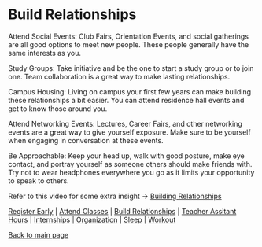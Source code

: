# Build Relationships

Attend Social Events: Club Fairs, Orientation Events, and social gatherings are all good options to meet new people. These people generally have the same interests as you.

Study Groups: Take initiative and be the one to start a study group or to join one. Team collaboration is a great way to make lasting relationships. 

Campus Housing: Living on campus your first few years can make building these relationships a bit easier. You can attend residence hall events and get to know those around you.

Attend Networking Events: Lectures, Career Fairs, and other networking events are a great way to give yourself exposure. Make sure to be yourself when engaging in conversation at these events.

Be Approachable: Keep your head up, walk with good posture, make eye contact, and portray yourself as someone others should make friends with. Try not to wear headphones everywhere you go as it limits your opportunity to 
speak to others.

Refer to this video for some extra insight -> [Building Relationships](https://www.youtube.com/watch?v=ZGMGTbQeWSQ)

[Register Early](https://github.com/wardenevanMU/IT1600MarkdownFinal/blob/Master/Register.md) | 
[Attend Classes](https://github.com/wardenevanMU/IT1600MarkdownFinal/blob/Master/AttendClasses.md) | 
[Build Relationships](https://github.com/wardenevanMU/IT1600MarkdownFinal/blob/Master/BuildRelationships.md) |
[Teacher Assitant Hours](https://github.com/wardenevanMU/IT1600MarkdownFinal/blob/Master/TAHours.md) |
[Internships](https://github.com/wardenevanMU/IT1600MarkdownFinal/blob/Master/Internships.md) | 
[Organization](https://github.com/wardenevanMU/IT1600MarkdownFinal/blob/Master/Organization.md) | 
[Sleep](https://github.com/wardenevanMU/IT1600MarkdownFinal/blob/Master/Sleep.md) | 
[Workout](https://github.com/wardenevanMU/IT1600MarkdownFinal/blob/Master/Workout.md)
<br/> 

[Back to main page](https://github.com/wardenevanMU/IT1600MarkdownFinal/blob/Master/README.md)
